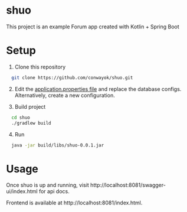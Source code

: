 # shuo

This project is an example Forum app created with Kotlin + Spring Boot

# Setup

1. Clone this repository

```bash
  git clone https://github.com/conwayok/shuo.git
```

2. Edit
   the [application.properties file](https://github.com/conwayok/shuo/blob/master/src/main/resources/application.properties)
   and replace the database configs. Alternatively, create a new configuration.
   
3. Build project
```bash
  cd shuo
  ./gradlew build
```

4. Run
```bash
  java -jar build/libs/shuo-0.0.1.jar
```

# Usage

Once shuo is up and running, visit http://localhost:8081/swagger-ui/index.html for api docs.

Frontend is available at http://localhost:8081/index.html.
